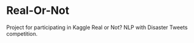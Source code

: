 # Real-Or-Not
Project for participating in Kaggle Real or Not? NLP with Disaster Tweets competition.
